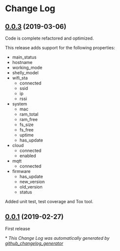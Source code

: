 # Change Log

## [0.0.3](https://github.com/marcogazzola/shelly-python/tree/0.0.3) (2019-03-06)

Code is complete refactored and optimized.

This release adds support for the following properties:
* main_status
* hostname
* working_mode
* shelly_model
* wifi_sta
    * connected
    * ssid
    * ip
    * rssi
* system
    * mac
    * ram_total
    * ram_free
    * fs_size
    * fs_free
    * uptime
    * has_update
* cloud
    * connected
    * enabled
* mqtt
    * connected
* firmware
    * has_update
    * new_version
    * old_version
    * status

Added unit test, test coverage and Tox tool.

## [0.0.1](https://github.com/marcogazzola/shelly-python/tree/0.0.1) (2019-02-27)

First release


\* *This Change Log was automatically generated by [github_changelog_generator](https://github.com/skywinder/Github-Changelog-Generator)*